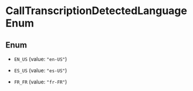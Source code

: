 

# CallTranscriptionDetectedLanguageEnum

## Enum


* `EN_US` (value: `"en-US"`)

* `ES_US` (value: `"es-US"`)

* `FR_FR` (value: `"fr-FR"`)



